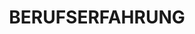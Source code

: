 ---
title: 'BERUFSERFAHRUNG'
experience:
  - role: 'Praktikant System- und Netzwerkkonfiguration'
    company: 'T.H. ALPLAST / Polen'
    period: 'Nov - Dez 2019'
    desc: 'Konfiguration von IT-Systemen, Softwareanpassung, Netzwerkeinstellungen, Datenbankverwaltung'
  - role: 'Vorsitzender - Pointer UWR (wissenschaftlicher Kreis)'
    company: 'Universität Breslau / Polen'
    period: 'Okt 2023 - Heute'
    desc: 'Organisation von Treffen, Informationsaustausch, Erstellung von IT-Projekten'
  - role: 'Praktikant Full-Stack-Entwickler'
    company: "Bright Coders' Factory / Polen"
    period: 'Jun - Sep 2024'
    desc: 'Programmierung mobiler und Web-Anwendungen, Vorbereitung und Training von KI-Modellen basierend auf YOLO v8, Erstellung von APIs, Testen und Debuggen'
  - role: 'Junior Full-Stack-Entwickler (KI-Spezialist)'
    company: "Bright Coders' Factory & Tauron / Polen"
    period: 'Sep 2024 - Heute'
    desc: 'Entwicklung mobiler Anwendungen mit Flutter, Integration von KI-Modellen (YOLO v8) für Computer-Vision-Aufgaben, Design und Implementierung von APIs, Durchführung von Tests'
--- 